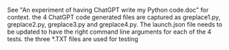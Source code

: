 See "An experiment of having ChatGPT write my Python code.doc" for context.
the 4 ChatGPT code generated files are captured as greplace1.py, greplace2.py, greplace3.py and greplace4.py.  The launch.json file needs to be updated to have the right command line arguments for each of the 4 tests.
the three *.TXT files are used for testing

